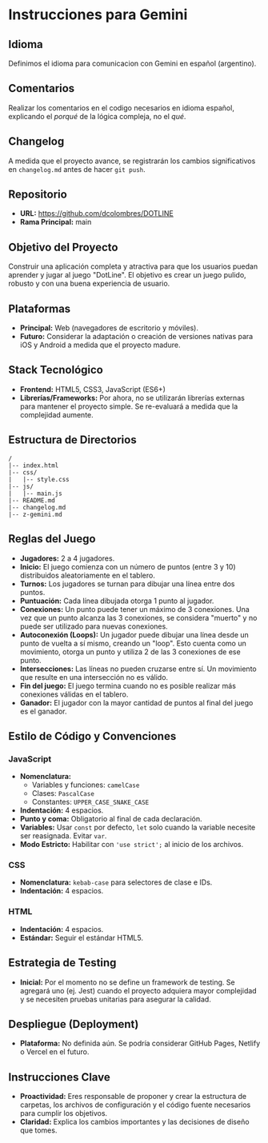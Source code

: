 # Instrucciones para Gemini

## Idioma
Definimos el idioma para comunicacion con Gemini en español (argentino).

## Comentarios
Realizar los comentarios en el codigo necesarios en idioma español, explicando el *porqué* de la lógica compleja, no el *qué*.

## Changelog
A medida que el proyecto avance, se registrarán los cambios significativos en `changelog.md` antes de hacer `git push`.

## Repositorio
- **URL:** https://github.com/dcolombres/DOTLINE
- **Rama Principal:** main

## Objetivo del Proyecto
Construir una aplicación completa y atractiva para que los usuarios puedan aprender y jugar al juego "DotLine". El objetivo es crear un juego pulido, robusto y con una buena experiencia de usuario.

## Plataformas
- **Principal:** Web (navegadores de escritorio y móviles).
- **Futuro:** Considerar la adaptación o creación de versiones nativas para iOS y Android a medida que el proyecto madure.

## Stack Tecnológico
- **Frontend:** HTML5, CSS3, JavaScript (ES6+)
- **Librerías/Frameworks:** Por ahora, no se utilizarán librerías externas para mantener el proyecto simple. Se re-evaluará a medida que la complejidad aumente.

## Estructura de Directorios
```
/
|-- index.html
|-- css/
|   |-- style.css
|-- js/
|   |-- main.js
|-- README.md
|-- changelog.md
|-- z-gemini.md
```

## Reglas del Juego
- **Jugadores:** 2 a 4 jugadores.
- **Inicio:** El juego comienza con un número de puntos (entre 3 y 10) distribuidos aleatoriamente en el tablero.
- **Turnos:** Los jugadores se turnan para dibujar una línea entre dos puntos.
- **Puntuación:** Cada línea dibujada otorga 1 punto al jugador.
- **Conexiones:** Un punto puede tener un máximo de 3 conexiones. Una vez que un punto alcanza las 3 conexiones, se considera "muerto" y no puede ser utilizado para nuevas conexiones.
- **Autoconexión (Loops):** Un jugador puede dibujar una línea desde un punto de vuelta a sí mismo, creando un "loop". Esto cuenta como un movimiento, otorga un punto y utiliza 2 de las 3 conexiones de ese punto.
- **Intersecciones:** Las líneas no pueden cruzarse entre sí. Un movimiento que resulte en una intersección no es válido.
- **Fin del juego:** El juego termina cuando no es posible realizar más conexiones válidas en el tablero.
- **Ganador:** El jugador con la mayor cantidad de puntos al final del juego es el ganador.

## Estilo de Código y Convenciones

### JavaScript
- **Nomenclatura:**
    - Variables y funciones: `camelCase`
    - Clases: `PascalCase`
    - Constantes: `UPPER_CASE_SNAKE_CASE`
- **Indentación:** 4 espacios.
- **Punto y coma:** Obligatorio al final de cada declaración.
- **Variables:** Usar `const` por defecto, `let` solo cuando la variable necesite ser reasignada. Evitar `var`.
- **Modo Estricto:** Habilitar con `'use strict';` al inicio de los archivos.

### CSS
- **Nomenclatura:** `kebab-case` para selectores de clase e IDs.
- **Indentación:** 4 espacios.

### HTML
- **Indentación:** 4 espacios.
- **Estándar:** Seguir el estándar HTML5.

## Estrategia de Testing
- **Inicial:** Por el momento no se define un framework de testing. Se agregará uno (ej. Jest) cuando el proyecto adquiera mayor complejidad y se necesiten pruebas unitarias para asegurar la calidad.

## Despliegue (Deployment)
- **Plataforma:** No definida aún. Se podría considerar GitHub Pages, Netlify o Vercel en el futuro.

## Instrucciones Clave
- **Proactividad:** Eres responsable de proponer y crear la estructura de carpetas, los archivos de configuración y el código fuente necesarios para cumplir los objetivos.
- **Claridad:** Explica los cambios importantes y las decisiones de diseño que tomes.